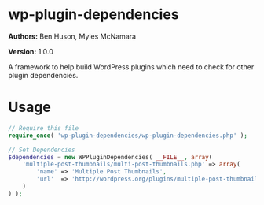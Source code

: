 wp-plugin-dependencies
======================

**Authors:** Ben Huson, Myles McNamara

**Version:** 1.0.0


A framework to help build WordPress plugins which need to check for other plugin dependencies.

# Usage

```php
// Require this file
require_once( 'wp-plugin-dependencies/wp-plugin-dependencies.php' );

// Set Dependencies
$dependencies = new WPPluginDependencies( __FILE__, array(
	'multiple-post-thumbnails/multi-post-thumbnails.php' => array(
		'name' => 'Multiple Post Thumbnails',
		'url'  => 'http://wordpress.org/plugins/multiple-post-thumbnails/'
	)
) );
```
